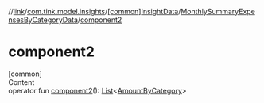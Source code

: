 //[link](../../../index.md)/[com.tink.model.insights](../../index.md)/[[common]InsightData](../index.md)/[MonthlySummaryExpensesByCategoryData](index.md)/[component2](component2.md)



# component2  
[common]  
Content  
operator fun [component2](component2.md)(): [List](https://kotlinlang.org/api/latest/jvm/stdlib/kotlin.collections/-list/index.html)<[AmountByCategory](../../../com.tink.model.relations/[common]-amount-by-category/index.md)>  



